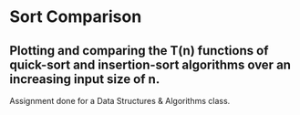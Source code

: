 # Sort Comparison

Plotting and comparing the T(n) functions of quick-sort and insertion-sort algorithms over an increasing input size of n.
---

Assignment done for a Data Structures & Algorithms class.
